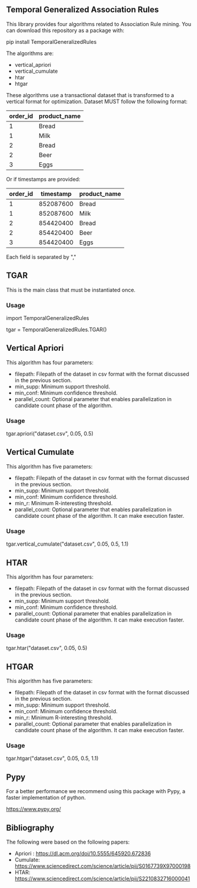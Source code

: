 ## Temporal Generalized Association Rules

This library provides four algorithms related to Association Rule mining. 
You can download this repository as a package with:

pip install TemporalGeneralizedRules

The algorithms are:
- vertical_apriori
- vertical_cumulate
- htar
- htgar

These algorithms use a transactional dataset that is transformed to a vertical format for optimization.
Dataset MUST follow the following format:

| order_id | product_name |
|----------|--------------|
| 1        | Bread        |
| 1        | Milk         |
| 2        | Bread        |
| 2        | Beer         |
| 3        | Eggs         |

Or if timestamps are provided:

| order_id | timestamp | product_name | 
|----------|-----------|--------------|
| 1        | 852087600 | Bread        |
| 1        | 852087600 | Milk         |
| 2        | 854420400 | Bread        |
| 2        | 854420400 | Beer         |
| 3        | 854420400 | Eggs         |

Each field is separated by ","

## TGAR 

This is the main class that must be instantiated once. 

### Usage 
import TemporalGeneralizedRules

tgar = TemporalGeneralizedRules.TGAR()


## Vertical Apriori

This algorithm has four parameters:
- filepath: Filepath of the dataset in csv format with the format discussed in the previous section.
- min_supp: Minimum support threshold.
- min_conf: Minimum confidence threshold.
- parallel_count: Optional parameter that enables parallelization in candidate count phase of the algorithm.

### Usage
tgar.apriori("dataset.csv", 0.05, 0.5)

## Vertical Cumulate 

This algorithm has five parameters:
- filepath: Filepath of the dataset in csv format with the format discussed in the previous section.
- min_supp: Minimum support threshold.
- min_conf: Minimum confidence threshold.
- min_r: Minimum R-interesting threshold.
- parallel_count: Optional parameter that enables parallelization in candidate count phase of the algorithm. It can make execution faster.

### Usage
tgar.vertical_cumulate("dataset.csv", 0.05, 0.5, 1.1)

## HTAR 
This algorithm has four parameters:
- filepath: Filepath of the dataset in csv format with the format discussed in the previous section.
- min_supp: Minimum support threshold.
- min_conf: Minimum confidence threshold.
- parallel_count: Optional parameter that enables parallelization in candidate count phase of the algorithm. It can make execution faster.

### Usage
tgar.htar("dataset.csv", 0.05, 0.5)


## HTGAR 
This algorithm has five parameters:
- filepath: Filepath of the dataset in csv format with the format discussed in the previous section.
- min_supp: Minimum support threshold.
- min_conf: Minimum confidence threshold.
- min_r: Minimum R-interesting threshold.
- parallel_count: Optional parameter that enables parallelization in candidate count phase of the algorithm. It can make execution faster.

### Usage

tgar.htgar("dataset.csv", 0.05, 0.5, 1.1)


## Pypy

For a better performance we recommend using this package with Pypy, a faster implementation of python.

https://www.pypy.org/


## Bibliography

The following  were based on the following papers:
- Apriori : https://dl.acm.org/doi/10.5555/645920.672836
- Cumulate: https://www.sciencedirect.com/science/article/pii/S0167739X97000198
- HTAR: https://www.sciencedirect.com/science/article/pii/S2210832716000041
